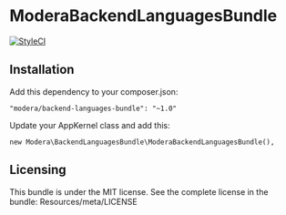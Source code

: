 # ModeraBackendLanguagesBundle

[![StyleCI](https://styleci.io/repos/29132064/shield)](https://styleci.io/repos/29132064)

## Installation

Add this dependency to your composer.json:

    "modera/backend-languages-bundle": "~1.0"

Update your AppKernel class and add this:

    new Modera\BackendLanguagesBundle\ModeraBackendLanguagesBundle(),

## Licensing

This bundle is under the MIT license. See the complete license in the bundle:
Resources/meta/LICENSE